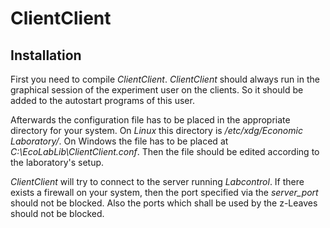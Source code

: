 # ClientClient

## Installation

First you need to compile *ClientClient*. *ClientClient* should always run in the graphical session of the experiment user on the clients. So it should be added to the autostart programs of this user.

Afterwards the configuration file has to be placed in the appropriate directory for your system. On *Linux* this directory is */etc/xdg/Economic Laboratory/*. On Windows the file has to be placed at *C:\\EcoLabLib\\ClientClient.conf*. Then the file should be edited according to the laboratory's setup.

*ClientClient* will try to connect to the server running *Labcontrol*. If there exists a firewall on your system, then the port specified via the *server_port* should not be blocked. Also the ports which shall be used by the z-Leaves should not be blocked.
